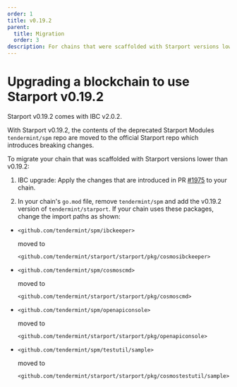 ```yaml
---
order: 1
title: v0.19.2
parent:
  title: Migration
  order: 3
description: For chains that were scaffolded with Starport versions lower than v0.19.2, changes are required to use Starport v0.19.2. 
---
```


# Upgrading a blockchain to use Starport v0.19.2

Starport v0.19.2 comes with IBC v2.0.2.

With Starport v0.19.2, the contents of the deprecated Starport Modules `tendermint/spm` repo are moved to the official Starport repo which introduces breaking changes.

To migrate your chain that was scaffolded with Starport versions lower than v0.19.2: 

1. IBC upgrade: Apply the changes that are introduced in PR [#1975](https://github.com/tendermint/starport/pull/1975/files) to your chain.

2. In your chain's `go.mod` file, remove `tendermint/spm` and add the v0.19.2 version of `tendermint/starport`. If your chain uses these packages, change the import paths as shown:

- `<github.com/tendermint/spm/ibckeeper>`

  moved to

  `<github.com/tendermint/starport/starport/pkg/cosmosibckeeper>`

- `<github.com/tendermint/spm/cosmoscmd>` 

  moved to
  
  `<github.com/tendermint/starport/starport/pkg/cosmoscmd>`

- `<github.com/tendermint/spm/openapiconsole>`

  moved to
  
  `<github.com/tendermint/starport/starport/pkg/openapiconsole>`

- `<github.com/tendermint/spm/testutil/sample>` 

  moved to
  
  `<github.com/tendermint/starport/starport/pkg/cosmostestutil/sample>`

